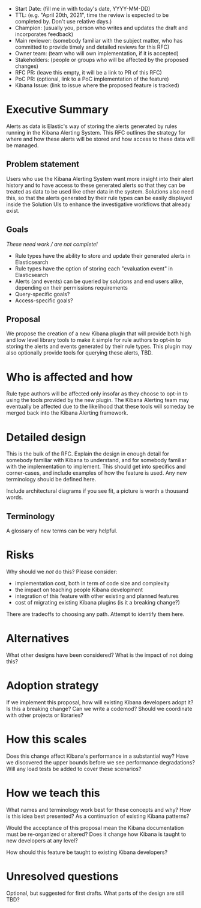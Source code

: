 - Start Date: (fill me in with today's date, YYYY-MM-DD)
- TTL: (e.g. "April 20th, 2021", time the review is expected to be completed by. Don't use relative days.)
- Champion: (usually you, person who writes and updates the draft and incorporates feedback)
- Main reviewer: (somebody familiar with the subject matter, who has committed to provide timely and detailed reviews for this RFC)
- Owner team: (team who will own implementation, if it is accepted)
- Stakeholders: (people or groups who will be affected by the proposed changes)
- RFC PR: (leave this empty, it will be a link to PR of this RFC)
- PoC PR: (optional, link to a PoC implementation of the feature)
- Kibana Issue: (link to issue where the proposed feature is tracked)

# Executive Summary

Alerts as data is Elastic's way of storing the alerts generated by rules running in the Kibana Alerting System. This RFC outlines the strategy for where and how these alerts will be stored and how access to these data will be managed.

## Problem statement

Users who use the Kibana Alerting System want more insight into their alert history and to have access to these generated alerts so that they can be treated as data to be used like other data in the system. Solutions also need this, so that the alerts generated by their rule types can be easily displayed inside the Solution UIs to enhance the investigative workflows that already exist.

## Goals

_These need work / are not complete!_

- Rule types have the ability to store and update their generated alerts in Elasticsearch
- Rule types have the option of storing each "evaluation event" in Elasticsearch
- Alerts (and events) can be queried by solutions and end users alike, depending on their permissions requirements
- Query-specific goals?
- Access-specific goals?

## Proposal

We propose the creation of a new Kibana plugin that will provide both high and low level library tools to make it simple for rule authors to opt-in to storing the alerts and events generated by their rule types. This plugin may also optionally provide tools for querying these alerts, TBD.

# Who is affected and how

Rule type authors will be affected only insofar as they choose to opt-in to using the tools provided by the new plugin. The Kibana Alerting team may eventually be affected due to the likelihood that these tools will someday be merged back into the Kibana Alerting framework.

# Detailed design

This is the bulk of the RFC. Explain the design in enough detail for somebody
familiar with Kibana to understand, and for somebody familiar with the
implementation to implement. This should get into specifics and corner-cases,
and include examples of how the feature is used. Any new terminology should be
defined here.

Include architectural diagrams if you see fit, a picture is worth a thousand
words.

## Terminology

A glossary of new terms can be very helpful.

# Risks

Why should we _not_ do this? Please consider:

- implementation cost, both in term of code size and complexity
- the impact on teaching people Kibana development
- integration of this feature with other existing and planned features
- cost of migrating existing Kibana plugins (is it a breaking change?)

There are tradeoffs to choosing any path. Attempt to identify them here.

# Alternatives

What other designs have been considered? What is the impact of not doing this?

# Adoption strategy

If we implement this proposal, how will existing Kibana developers adopt it? Is
this a breaking change? Can we write a codemod? Should we coordinate with
other projects or libraries?

# How this scales

Does this change affect Kibana's performance in a substantial way? Have we discovered
the upper bounds before we see performance degradations? Will any load
tests be added to cover these scenarios?

# How we teach this

What names and terminology work best for these concepts and why? How is this
idea best presented? As a continuation of existing Kibana patterns?

Would the acceptance of this proposal mean the Kibana documentation must be
re-organized or altered? Does it change how Kibana is taught to new developers
at any level?

How should this feature be taught to existing Kibana developers?

# Unresolved questions

Optional, but suggested for first drafts. What parts of the design are still
TBD?
